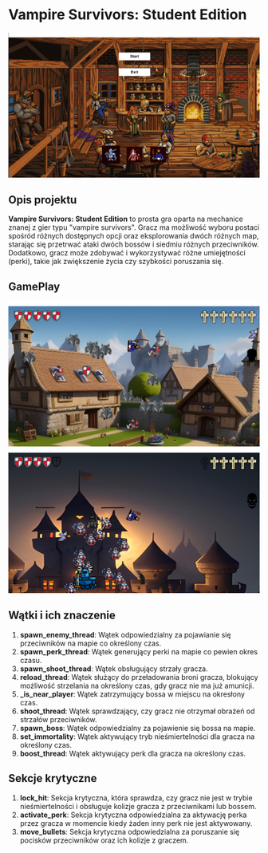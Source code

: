 # Vampire Survivors: Student Edition

![Vampire Survivors: Student Edition](/photoToReadme/mainMenu.png)

## Opis projektu

**Vampire Survivors: Student Edition** to prosta gra oparta na mechanice znanej z gier typu "vampire survivors". Gracz ma możliwość wyboru postaci spośród różnych dostępnych opcji oraz eksplorowania dwóch różnych map, starając się przetrwać ataki dwóch bossów i siedmiu różnych przeciwników. Dodatkowo, gracz może zdobywać i wykorzystywać różne umiejętności (perki), takie jak zwiększenie życia czy szybkości poruszania się.

## GamePlay

![Pierwsza mapa](/photoToReadme/map_1.png)
![Druga mapa](/photoToReadme/map_2.png)

## Wątki i ich znaczenie

1. **spawn_enemy_thread**: Wątek odpowiedzialny za pojawianie się przeciwników na mapie co określony czas.
2. **spawn_perk_thread**: Wątek generujący perki na mapie co pewien okres czasu.
3. **spawn_shoot_thread**: Wątek obsługujący strzały gracza.
4. **reload_thread**: Wątek służący do przeładowania broni gracza, blokujący możliwość strzelania na określony czas, gdy gracz nie ma już amunicji.
5. **_is_near_player**: Wątek zatrzymujący bossa w miejscu na okresłony czas.
6. **shoot_thread**: Wątek sprawdzający, czy gracz nie otrzymał obrażeń od strzałów przeciwników.
7. **spawn_boss**: Wątek odpowiedzialny za pojawienie się bossa na mapie.
8. **set_immortality**: Wątek aktywujący tryb nieśmiertelności dla gracza na określony czas.
9. **boost_thread**: Wątek aktywujący perk dla gracza na określony czas.

## Sekcje krytyczne

1. **lock_hit**: Sekcja krytyczna, która sprawdza, czy gracz nie jest w trybie nieśmiertelności i obsługuje kolizje gracza z przeciwnikami lub bossem.
2. **activate_perk**: Sekcja krytyczna odpowiedzialna za aktywację perka przez gracza w momencie kiedy żaden inny perk nie jest aktywowany.
3. **move_bullets**: Sekcja krytyczna odpowiedzialna za poruszanie się pocisków przeciwników oraz ich kolizje z graczem.

